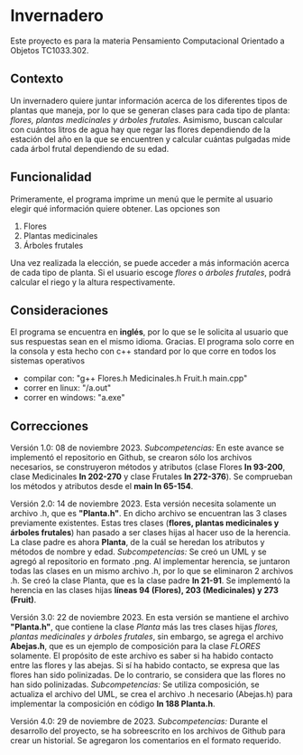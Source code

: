 # Invernadero
Este proyecto es para la materia Pensamiento Computacional Orientado a Objetos TC1033.302.

## Contexto
Un invernadero quiere juntar información acerca de los diferentes tipos de plantas que maneja, por lo que se generan clases para cada tipo de planta: *flores, plantas medicinales y árboles frutales*. Asimismo, buscan calcular con cuántos litros de agua hay que regar las flores dependiendo de la estación del año en la que se encuentren y calcular cuántas pulgadas mide cada árbol frutal dependiendo de su edad.
## Funcionalidad
Primeramente, el programa imprime un menú que le permite al usuario elegir qué información quiere obtener. Las opciones son 
1. Flores
2. Plantas medicinales
3. Árboles frutales

Una vez realizada la elección, se puede acceder a más información acerca de cada tipo de planta. Si el usuario escoge *flores* o *árboles frutales*, podrá calcular el riego y la altura respectivamente.
## Consideraciones 
El programa se encuentra en **inglés**, por lo que se le solicita al usuario que sus respuestas sean en el mismo idioma. Gracias.
El programa solo corre en la consola y esta hecho con c++ standard por lo que corre en todos los sistemas operativos
- compilar con: "g++ Flores.h Medicinales.h Fruit.h main.cpp"
- correr en linux: "/a.out"
- correr en windows: "a.exe"
## Correcciones
Versión 1.0: 08 de noviembre 2023. *Subcompetencias:* En este avance se implementó el repositorio en Github, se crearon sólo los archivos necesarios, se construyeron métodos y atributos (clase Flores **ln 93-200**, clase Medicinales **ln 202-270** y clase Frutales **ln 272-376**). Se comprueban los métodos y atributos desde el **main ln 65-154**.

Versión 2.0: 14 de noviembre 2023. Esta versión necesita solamente un archivo .h, que es **"Planta.h"**. En dicho archivo se encuentran las 3 clases previamente existentes. Estas tres clases (**flores, plantas medicinales y árboles frutales**) han pasado a ser clases hijas al hacer uso de la herencia. La clase padre es ahora **Planta**, de la cuál se heredan los atributos y métodos de nombre y edad. *Subcompetencias:* Se creó un UML y se agregó al repositorio en formato .png. Al implementar herencia, se juntaron todas las clases en un mismo archivo .h, por lo que se eliminaron 2 archivos .h. Se creó la clase Planta, que es la clase padre **ln 21-91**. Se implementó la herencia en las clases hijas **líneas 94 (Flores), 203 (Medicinales) y 273 (Fruit)**. 

Versión 3.0: 22 de noviembre 2023. En esta versión se mantiene el archivo **"Planta.h"**, que contiene la clase *Planta* más las tres clases hijas *flores, plantas medicinales y árboles frutales*, sin embargo, se agrega el archivo **Abejas.h**, que es un ejemplo de composición para la clase *FLORES* solamente. El propósito de este archivo es saber si ha habido contacto entre las flores y las abejas. Si sí ha habido contacto, se expresa que las flores han sido polinizadas. De lo contrario, se considera que las flores no han sido polinizadas. *Subcompetencias:* Se utiliza composición, se actualiza el archivo del UML, se crea el archivo .h necesario (Abejas.h) para implementar la composición en código **ln 188 Planta.h**.

Versión 4.0: 29 de noviembre de 2023. *Subcompetencias:* Durante el desarrollo del proyecto, se ha sobreescrito en los archivos de Github para crear un historial. Se agregaron los comentarios en el formato requerido. 
